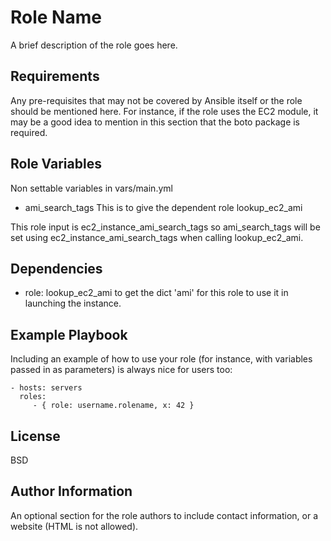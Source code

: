 Role Name
=========

A brief description of the role goes here.

Requirements
------------

Any pre-requisites that may not be covered by Ansible itself or the role should be mentioned here. For instance, if the role uses the EC2 module, it may be a good idea to mention in this section that the boto package is required.

Role Variables
--------------

Non settable variables in vars/main.yml

- ami_search_tags
This is to give the dependent role lookup_ec2_ami

This role input is ec2_instance_ami_search_tags so ami_search_tags will be set using ec2_instance_ami_search_tags when calling lookup_ec2_ami.

Dependencies
------------

- role: lookup_ec2_ami 
to get the dict 'ami' for this role to use it in launching the instance.

Example Playbook
----------------

Including an example of how to use your role (for instance, with variables passed in as parameters) is always nice for users too:

    - hosts: servers
      roles:
         - { role: username.rolename, x: 42 }

License
-------

BSD

Author Information
------------------

An optional section for the role authors to include contact information, or a website (HTML is not allowed).
